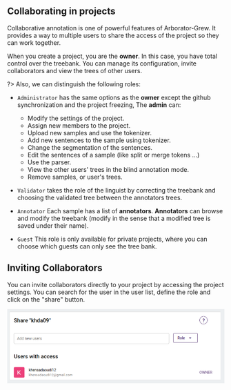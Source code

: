 ## Collaborating in projects 

Collaborative annotation is one of powerful features of Arborator-Grew. It provides a way to multiple users to share the access of the project so they can work together.

When you create a project, you are the **owner**. In this case, you have total control over the treebank. You can manage its configuration, invite collaborators and view the trees of other users. 


?> Also, we can distinguish the following roles:

- `Administrator` has the same options as the **owner** except the github synchronization and the project freezing, The **admin** can:
  - Modify the settings of the project.
  - Assign new members to the project.
  - Upload new samples and use the tokenizer.
  - Add new sentences to the sample using tokenizer.
  - Change the segmentation of the sentences.
  - Edit the sentences of a sample (like split or merge tokens ...)
  - Use the parser.
  - View the other users' trees in the blind annotation mode.
  - Remove samples, or user's trees.

- `Validator` takes the role of the linguist by correcting the treebank and choosing the validated tree between the annotators trees.

- `Annotator` Each sample has a list of **annotators**. **Annotators** can browse and modify the treebank (modify in the sense that a modified tree is saved under their name). 

- `Guest` This role is only available for private projects, where you can choose which guests can only see the tree bank.

## Inviting Collaborators

You can invite collaborators directly to your project by accessing the project settings. You can search for the user in the user list, define the role and click on the "share" button.

<div style="text-align:center">
      <img src="assets/images/add-user.png" alt="drawing" width="900"/>
</div>
